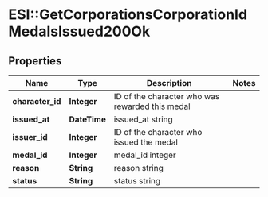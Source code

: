 # ESI::GetCorporationsCorporationIdMedalsIssued200Ok

## Properties
Name | Type | Description | Notes
------------ | ------------- | ------------- | -------------
**character_id** | **Integer** | ID of the character who was rewarded this medal | 
**issued_at** | **DateTime** | issued_at string | 
**issuer_id** | **Integer** | ID of the character who issued the medal | 
**medal_id** | **Integer** | medal_id integer | 
**reason** | **String** | reason string | 
**status** | **String** | status string | 

